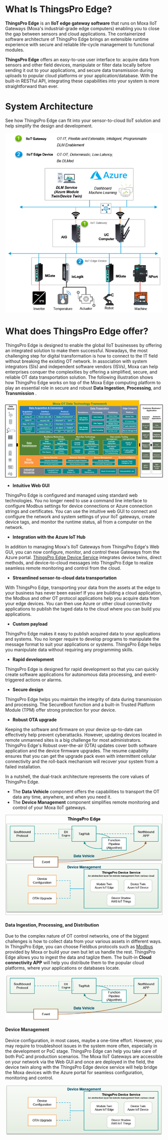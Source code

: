 # What Is ThingsPro Edge?
**ThingsPro Edge** is an **IIoT edge gateway software** that runs on Moxa IIoT Gateways (Moxa's industrial-grade edge computers) enabling you to close the gap between sensors and cloud applications. The containerized software architecture of ThingsPro Edge brings an extensible runtime experience with secure and reliable life-cycle management to functional modules. 

**ThingsPro Edge** offers an easy-to-use user interface to: acquire data from sensors and other field devices, manipulate or filter data locally before sending it out to your applications, and secure data transmission during uploads to popular cloud platforms or your application/database. With the built-in RESTful API, integrating these capabilities into your system is more straightforward than ever.

# System Architecture
See how ThingsPro Edge can fit into your sensor-to-cloud IIoT solution and help simplify the design and development.

![System_Architecture](./assets/System_Architecture-1604259811619.png)

# What does ThingsPro Edge offer?

ThingsPro Edge is designed to enable the global IIoT businesses by offering an integrated solution to make them successful. Nowadays, the most challenging step for digital transformation is how to connect to the IT field without breaking the existing OT network. In association with system integrators (SIs) and independent software vendors (ISVs), Moxa can help enterprises conquer the complexities by offering a simplified, secure, and reliable OT data transportation solution. The following illustration shows how ThingsPro Edge works on top of the Moxa Edge computing platform to play an essential role in secure and robust **Data Ingestion**, **Processing**, and **Transmission** .

![OT_Technology_Framework](./assets/OT_Technology_Framework-1604253192904.png)

- **Intuitive Web GUI**

ThingsPro Edge is configured and managed using standard web technologies. You no longer need to use a command line interface to configure Modbus settings for device connections or Azure connection strings and certificates. You can use the intuitive web GUI to connect and configure the network and system settings of your IIoT gateways, create device tags, and monitor the runtime status, all from a computer on the network.

- **Integration with the Azure IoT Hub**

In addition to managing Moxa's IIoT Gateways from ThingsPro Edge's Web GUI, you can now configure, monitor, and control these Gateways from the Azure portal. <u>ThingsPro Edge Device Service</u> integrates device twins, direct methods, and device-to-cloud messages into ThingsPro Edge to realize seamless remote monitoring and control from the cloud.

- **Streamlined sensor-to-cloud data transportation**

With ThingsPro Edge, transporting your data from the assets at the edge to your business has never been easier! If you are building a cloud application, the Modbus and other OT protocol applications help you acquire data from your edge devices. You can then use Azure or other cloud connectivity applications to publish the taged data to the cloud where you can build you applications. 

- **Custom payload**

ThingsPro Edge makes it easy to publish acquired data to your applications and systems. You no longer require to develop programs to manipulate the message format to suit your applications or systems. ThingsPro Edge helps you manipulate data without requiring any programming skills.

- **Rapid development**

ThingsPro Edge is designed for rapid development so that you can quickly create software applications for autonomous data processing, and event-triggered actions or alarms.

- **Secure design**

ThingsPro Edge helps you maintain the integrity of data during transmission and processing. The SecureBoot function and a built-in Trusted Platform Module (TPM) offer strong protection for your device.

- **Robust OTA upgrade**

Keeping the software and firmware on your device up-to-date can effectively help prevent cyberattacks. However, updating devices located in remote unmanned sites is a big challenge for most administrators. ThingsPro Edge's Robust over-the-air (OTA) updates cover both software application and the device firmware upgrades. The resume capability ensures that you can get the upgrade pack even with intermittent cellular connectivity and the roll-back mechanism will recover your system from a failed installation.


In a nutshell, the dual-track architecture represents the core values of ThingsPro Edge.

- The **Data Vehicle** component offers the capabilities to transport the OT data any time, anywhere, and when you need it.
- The **Device Management** component simplifies remote monitoring and control of your Moxa IIoT gateways.

![Dual_Track_Value](./assets/Dual_Track_Value.png)

#### Data Ingestion, Processing, and Distribution

Due to the complex nature of OT control networks, one of the biggest challenges is how to collect data from your various assets in different ways. In ThingsPro Edge, you can choose Fieldbus protocols such as <u>Modbus</u> provided by Moxa or build your own but let us handle the rest. ThingsPro Edge allows you to ingest the data and taglize them. The built-in **Cloud connectivity APP** will help you distribute them to the popular cloud platforms, where your applications or databases locate.

![Data_Vehicle](./assets/Data_Vehicle.png)

#### Device Management

Device configuration, in most cases, maybe a one-time effort. However, you may require to troubleshoot issues in the system more often, especially in the development or PoC stage. ThingsPro Edge can help you take care of both PoC and production scenarios. The Moxa IIoT Gateways are accessible on your network via the Web GUI and once are deployed in the field, the device twin along with the ThingsPro Edge device service will help bridge the Moxa devices with the Azure portal for seamless configuration, monitoring and control.

![Device_Management](./assets/Device_Management-1604253566980.png)